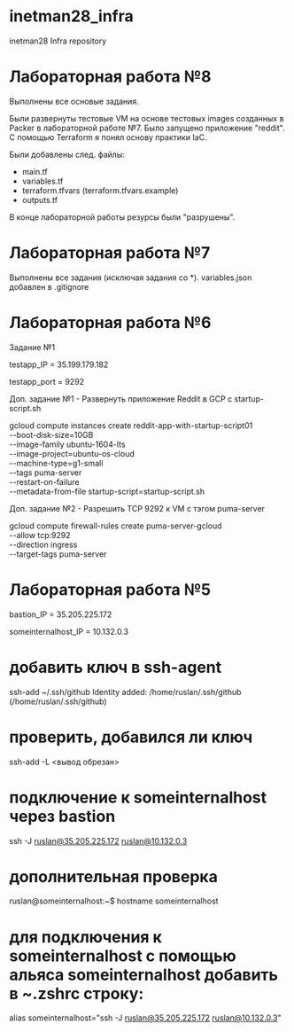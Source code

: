 # inetman28_infra
inetman28 Infra repository

# Лабораторная работа №8
Выполнены все основые задания.

Были развернуты тестовые VM на основе тестовых images созданных в Packer в лабораторной работе №7. Было запущено приложение "reddit".
С помощью Terraform я понял основу практики IaC.

Были добавлены след. файлы:
- main.tf
- variables.tf
- terraform.tfvars (terraform.tfvars.example)
- outputs.tf

В конце лабораторной работы резурсы были "разрушены".

# Лабораторная работа №7

Выполнены все задания (исключая задания со *).
variables.json добавлен в .gitignore


# Лабораторная работа №6

Задание №1

testapp_IP = 35.199.179.182

testapp_port = 9292

Доп. задание №1 - Развернуть приложение Reddit в GCP с startup-script.sh

  gcloud compute instances create reddit-app-with-startup-script01 \
--boot-disk-size=10GB \
--image-family ubuntu-1604-lts \
--image-project=ubuntu-os-cloud \
--machine-type=g1-small \
--tags puma-server \
--restart-on-failure \
--metadata-from-file startup-script=startup-script.sh

Доп. задание №2 - Разрешить TCP 9292 к VM с тэгом puma-server

gcloud compute firewall-rules create puma-server-gcloud \
--allow tcp:9292 \
--direction ingress \
--target-tags puma-server


# Лабораторная работа №5

bastion_IP = 35.205.225.172

someinternalhost_IP = 10.132.0.3



# добавить ключ в ssh-agent
ssh-add ~/.ssh/github
Identity added: /home/ruslan/.ssh/github (/home/ruslan/.ssh/github)
# проверить, добавился ли ключ
ssh-add -L
<вывод обрезан>
# подключение к someinternalhost через bastion
ssh -J ruslan@35.205.225.172 ruslan@10.132.0.3

# дополнительная проверка
ruslan@someinternalhost:~$ hostname
someinternalhost

# для подключения к someinternalhost с помощью альяса someinternalhost добавить в ~.zshrc строку:
alias someinternalhost="ssh -J ruslan@35.205.225.172 ruslan@10.132.0.3"
